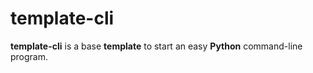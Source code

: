 # template-cli

**template-cli** is a base **template** to start an easy **Python** command-line program. 